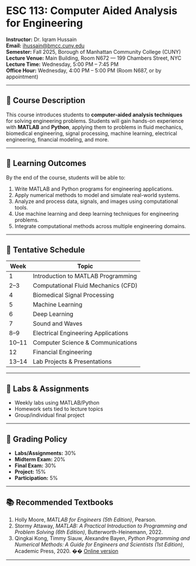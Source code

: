 # ESC 113: Computer Aided Analysis for Engineering
**Instructor:** Dr. Iqram Hussain  
**Email:** ihussain@bmcc.cuny.edu  
**Semester:** Fall 2025, Borough of Manhattan Community College (CUNY)  
**Lecture Venue:** Main Building, Room N672 — 199 Chambers Street, NYC  
**Lecture Time:** Wednesday, 5:00 PM – 7:45 PM  
**Office Hour:** Wednesday, 4:00 PM – 5:00 PM (Room N687, or by appointment)  

---

## 📘 Course Description
This course introduces students to **computer-aided analysis techniques** for solving engineering problems. Students will gain hands-on experience with **MATLAB** and **Python**, applying them to problems in fluid mechanics, biomedical engineering, signal processing, machine learning, electrical engineering, financial modeling, and more.  

---

## 🎯 Learning Outcomes
By the end of the course, students will be able to:
1. Write MATLAB and Python programs for engineering applications.  
2. Apply numerical methods to model and simulate real-world systems.  
3. Analyze and process data, signals, and images using computational tools.  
4. Use machine learning and deep learning techniques for engineering problems.  
5. Integrate computational methods across multiple engineering domains.  

---

## 📅 Tentative Schedule
| Week | Topic |
|------|-------------------------------------------|
| 1    | Introduction to MATLAB Programming |
| 2–3  | Computational Fluid Mechanics (CFD) |
| 4    | Biomedical Signal Processing |
| 5    | Machine Learning |
| 6    | Deep Learning |
| 7    | Sound and Waves |
| 8–9  | Electrical Engineering Applications |
| 10–11| Computer Science & Communications |
| 12   | Financial Engineering |
| 13–14| Lab Projects & Presentations |

---

## 🧪 Labs & Assignments
- Weekly labs using MATLAB/Python  
- Homework sets tied to lecture topics  
- Group/individual final project  

---

## 📝 Grading Policy
- **Labs/Assignments:** 30%  
- **Midterm Exam:** 20%  
- **Final Exam:** 30%  
- **Project:** 15%  
- **Participation:** 5%  

---

## 📚 Recommended Textbooks
1. Holly Moore, *MATLAB for Engineers (5th Edition)*, Pearson.  
2. Stormy Attaway, *MATLAB: A Practical Introduction to Programming and Problem Solving (6th Edition)*, Butterworth-Heinemann, 2022.  
3. Qingkai Kong, Timmy Siauw, Alexandre Bayen, *Python Programming and Numerical Methods: A Guide for Engineers and Scientists (1st Edition)*, Academic Press, 2020. �� [Online version](https://pythonnumericalmethods.berkeley.edu)  

---

